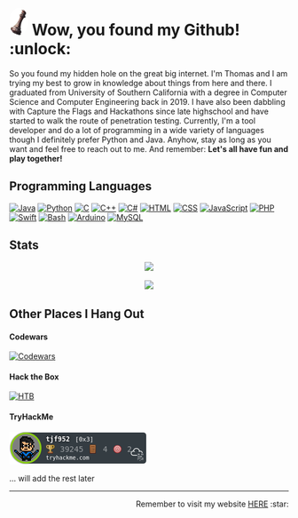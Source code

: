 <h1><img src="queen.png" height="50" style="border-radius:50%"/> Wow, you found my Github! :unlock: </h1>

<p style="font-size: 14px"> So you found my hidden hole on the great big internet. I'm Thomas and I am trying my best to grow in knowledge about things from here and there. I graduated from University of Southern California with a degree in Computer Science and Computer Engineering back in 2019. I have also been dabbling with Capture the Flags and Hackathons since late highschool and have started to walk the route of penetration testing. Currently, I'm a tool developer and do a lot of programming in a wide variety of languages though I definitely prefer Python and Java. Anyhow, stay as long as you want and feel free to reach out to me. And remember: <b>Let's all have fun and play together!</b> </p>

## Programming Languages

[![Java](https://img.shields.io/badge/-Java-007396?style=for-the-badge&logo=java&logoColor=white)]()
[![Python](https://img.shields.io/badge/-Python-4B275F?style=for-the-badge&logo=python&logoColor=white)]()
[![C](https://img.shields.io/badge/-C-A8B9CC?style=for-the-badge&logo=c&logoColor=white)]()
[![C++](https://img.shields.io/badge/-C%2B%2B-00599C?style=for-the-badge&logo=c%2B%2B&logoColor=white)]()
[![C#](https://img.shields.io/badge/-C%20%23-073551?style=for-the-badge&logo=c-sharp&logoColor=white)]()
[![HTML](https://img.shields.io/badge/-HTML-302683?style=for-the-badge&logo=html5&logoColor=white)]()
[![CSS](https://img.shields.io/badge/-CSS-1572B6?style=for-the-badge&logo=css3&logoColor=white)]()
[![JavaScript](https://img.shields.io/badge/-JavaScript-8A4182?style=for-the-badge&logo=javascript&logoColor=white)]()
[![PHP](https://img.shields.io/badge/-PHP-777BB4?style=for-the-badge&logo=php&logoColor=white)]()
[![Swift](https://img.shields.io/badge/-Swift-0072C9?style=for-the-badge&logo=swift&logoColor=white)]()
[![Bash](https://img.shields.io/badge/-Bash-000020?style=for-the-badge&logo=gnu-bash&logoColor=white)]()
[![Arduino](https://img.shields.io/badge/-Arduino-1572B6?style=for-the-badge&logo=arduino&logoColor=white)]()
[![MySQL](https://img.shields.io/badge/-MySQL-9F55FF?style=for-the-badge&logo=mysql&logoColor=white)]()

## Stats

<p align=center ><img src="https://github-readme-stats.vercel.app/api?username=tjf952&show_icons=true&include_all_commits=true&theme=tokyonight&hide=issues,contribs&count_private=true"/></p>

<p align="center"> <img src="https://github-readme-stats.vercel.app/api/top-langs/?username=tjf952&layout=compact&theme=tokyonight"/></p>

## Other Places I Hang Out

#### Codewars
[![Codewars](https://www.codewars.com/users/tjf952/badges/large)](https://www.codewars.com/users/tjf952)

#### Hack the Box
[![HTB](https://www.hackthebox.eu/badge/image/377239)](https://www.hackthebox.eu/home/users/profile/377239)

#### TryHackMe
[![THM](thm-tjf952.png)](https://tryhackme.com/p/tjf952)

... will add the rest later

---

<p align="right"> Remember to visit my website <a href="https://tjf952.github.io/">HERE</a> :star: </p>
